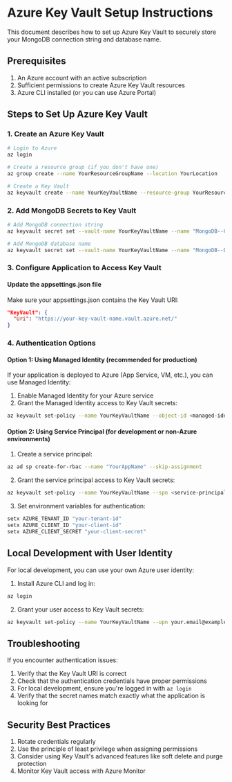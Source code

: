 # Azure Key Vault Setup Instructions

This document describes how to set up Azure Key Vault to securely store your MongoDB connection string and database name.

## Prerequisites

1. An Azure account with an active subscription
2. Sufficient permissions to create Azure Key Vault resources
3. Azure CLI installed (or you can use Azure Portal)

## Steps to Set Up Azure Key Vault

### 1. Create an Azure Key Vault

```bash
# Login to Azure
az login

# Create a resource group (if you don't have one)
az group create --name YourResourceGroupName --location YourLocation

# Create a Key Vault
az keyvault create --name YourKeyVaultName --resource-group YourResourceGroupName --location YourLocation
```

### 2. Add MongoDB Secrets to Key Vault

```bash
# Add MongoDB connection string
az keyvault secret set --vault-name YourKeyVaultName --name "MongoDB--ConnectionString" --value "mongodb+srv://username:password@cluster.mongodb.net/?retryWrites=true&w=majority"

# Add MongoDB database name
az keyvault secret set --vault-name YourKeyVaultName --name "MongoDB--DatabaseName" --value "YourDatabaseName"
```

### 3. Configure Application to Access Key Vault

#### Update the appsettings.json file

Make sure your appsettings.json contains the Key Vault URI:

```json
"KeyVault": {
  "Uri": "https://your-key-vault-name.vault.azure.net/"
}
```

### 4. Authentication Options

#### Option 1: Using Managed Identity (recommended for production)

If your application is deployed to Azure (App Service, VM, etc.), you can use Managed Identity:

1. Enable Managed Identity for your Azure service
2. Grant the Managed Identity access to Key Vault secrets:

```bash
az keyvault set-policy --name YourKeyVaultName --object-id <managed-identity-object-id> --secret-permissions get list
```

#### Option 2: Using Service Principal (for development or non-Azure environments)

1. Create a service principal:

```bash
az ad sp create-for-rbac --name "YourAppName" --skip-assignment
```

2. Grant the service principal access to Key Vault secrets:

```bash
az keyvault set-policy --name YourKeyVaultName --spn <service-principal-appId> --secret-permissions get list
```

3. Set environment variables for authentication:

```bash
setx AZURE_TENANT_ID "your-tenant-id"
setx AZURE_CLIENT_ID "your-client-id"
setx AZURE_CLIENT_SECRET "your-client-secret"
```

## Local Development with User Identity

For local development, you can use your own Azure user identity:

1. Install Azure CLI and log in:

```bash
az login
```

2. Grant your user access to Key Vault secrets:

```bash
az keyvault set-policy --name YourKeyVaultName --upn your.email@example.com --secret-permissions get list
```

## Troubleshooting

If you encounter authentication issues:

1. Verify that the Key Vault URI is correct
2. Check that the authentication credentials have proper permissions
3. For local development, ensure you're logged in with `az login`
4. Verify that the secret names match exactly what the application is looking for

## Security Best Practices

1. Rotate credentials regularly
2. Use the principle of least privilege when assigning permissions
3. Consider using Key Vault's advanced features like soft delete and purge protection
4. Monitor Key Vault access with Azure Monitor
